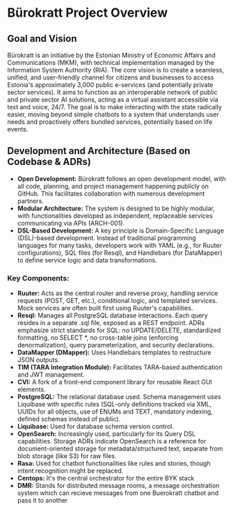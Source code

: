 # Bürokratt Project Overview

## Goal and Vision

Bürokratt is an initiative by the Estonian Ministry of Economic Affairs and Communications (MKM), with technical implementation managed by the Information System Authority (RIA).
The core vision is to create a seamless, unified, and user-friendly channel for citizens and businesses to access Estonia's approximately 3,000 public e-services (and potentially private sector services).
It aims to function as an interoperable network of public and private sector AI solutions, acting as a virtual assistant accessible via text and voice, 24/7.
The goal is to make interacting with the state radically easier, moving beyond simple chatbots to a system that understands user needs and proactively offers bundled services, potentially based on life events.

## Development and Architecture (Based on Codebase & ADRs)

- **Open Development:** Bürokratt follows an open development model, with all code, planning, and project management happening publicly on GitHub. This facilitates collaboration with numerous development partners.
- **Modular Architecture:** The system is designed to be highly modular, with functionalities developed as independent, replaceable services communicating via APIs (ARCH-001).
- **DSL-Based Development:** A key principle is Domain-Specific Language (DSL)-based development. Instead of traditional programming languages for many tasks, developers work with YAML (e.g., for Ruuter configurations), SQL files (for Resql), and Handlebars (for DataMapper) to define service logic and data transformations.

### Key Components:

- **Ruuter:** Acts as the central router and reverse proxy, handling service requests (POST, GET, etc.), conditional logic, and templated services. Mock services are often built first using Ruuter's capabilities.
- **Resql:** Manages all PostgreSQL database interactions. Each query resides in a separate .sql file, exposed as a REST endpoint. ADRs emphasize strict standards for SQL: no UPDATE/DELETE, standardized formatting, no SELECT *, no cross-table joins (enforcing denormalization), query parameterization, and security declarations.
- **DataMapper (DMapper):** Uses Handlebars templates to restructure JSON outputs.
- **TIM (TARA Integration Module):** Facilitates TARA-based authentication and JWT management.
- **CVI:** A fork of a front-end component library for reusable React GUI elements.
- **PostgreSQL:** The relational database used. Schema management uses Liquibase with specific rules (SQL-only definitions tracked via XML, UUIDs for all objects, use of ENUMs and TEXT, mandatory indexing, defined schemas instead of public).
- **Liquibase:** Used for database schema version control.
- **OpenSearch:** Increasingly used, particularly for its Query DSL capabilities. Storage ADRs indicate OpenSearch is a reference for document-oriented storage for metadata/structured text, separate from blob storage (like S3) for raw files.
- **Rasa:** Used for chatbot functionalities like rules and stories, though intent recognition might be replaced.
- **Centops:** It's the central orchestrator for the entire BYK stack
- **DMR:** Stands for distributed message rooms, a message orchestration system which can recieve messages from one Buerokratt chatbot and pass it to another
